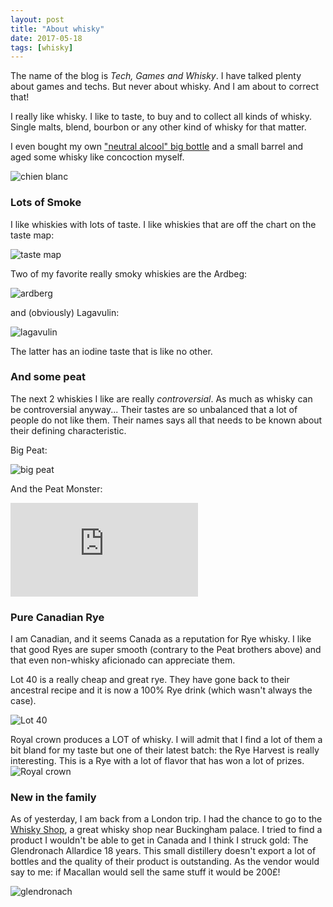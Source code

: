 ```yaml
---
layout: post
title: "About whisky"
date: 2017-05-18
tags: [whisky]
---
```


The name of the blog is *Tech, Games and Whisky*. I have talked plenty about games and techs. But never about whisky. And I am about to correct that!

I really like whisky. I like to taste, to buy and to collect all kinds of whisky. Single malts, blend, bourbon or any other kind of whisky for that matter.

I even bought my own ["neutral alcool" big bottle](http://subversifs.ca/lessubversifs/chien_blanc.php?lang=fr) and a small barrel and aged some whisky like concoction myself.

![chien blanc](http://subversifs.ca/lessubversifs/images/chienBlanc_baril.jpg)

### Lots of Smoke

I like whiskies with lots of taste. I like whiskies that are off the chart on the taste map:

![taste map](http://i.imgur.com/5VLzR.jpg)

Two of my favorite really smoky whiskies are the Ardbeg:

![ardberg](http://images.selfridges.com/is/image//selfridges/414-82008469-57793733_M?$PDP_M_ZOOM$)

and (obviously) Lagavulin:

![lagavulin](http://www.lcbo.com/content/dam/lcbo/products/207126.jpg/jcr:content/renditions/cq5dam.web.1280.1280.jpeg)

The latter has an iodine taste that is like no other.

### And some peat

The next 2 whiskies I like are really *controversial*. As much as whisky can be controversial anyway... Their tastes are so unbalanced that a lot of people do not like them. Their names says all that needs to be known about their defining characteristic.

Big Peat:

![big peat](https://img.thewhiskyexchange.com/900/vatted_big2.jpg)

And the Peat Monster:

![peat monster](http://www.compassboxwhisky.com/getimage.php?im=201606151211387946.jpg)

### Pure Canadian Rye

I am Canadian, and it seems Canada as a reputation for Rye whisky. I like that good Ryes are super smooth (contrary to the Peat brothers above) and that even non-whisky aficionado can appreciate them.

Lot 40 is a really cheap and great rye. They have gone back to their ancestral recipe and it is now a 100% Rye drink (which wasn't always the case).

![Lot 40](http://www.lcbo.com/content/dam/lcbo/products/382861.jpg/jcr:content/renditions/cq5dam.web.1280.1280.jpeg)

Royal crown produces a LOT of whisky. I will admit that I find a lot of them a bit bland for my taste but one of their latest batch: the Rye Harvest is really interesting. This is a Rye with a lot of flavor that has won a lot of prizes.
![Royal crown](http://www.lcbo.com/content/dam/lcbo/products/434092.jpg/jcr:content/renditions/cq5dam.web.1280.1280.jpeg)

### New in the family

As of yesterday, I am back from a London trip. I had the chance to go to the [Whisky Shop](), a great whisky shop near Buckingham palace. I tried to find a product I wouldn't be able to get in Canada and I think I struck gold: The Glendronach Allardice 18 years. This small distillery doesn't export a lot of bottles and the quality of their product is outstanding. As the vendor would say to me: if Macallan would sell the same stuff it would be 200£!

![glendronach](http://images.selfridges.com/is/image//selfridges/414-3002709-80008_M?$PDP_M_ALL$)